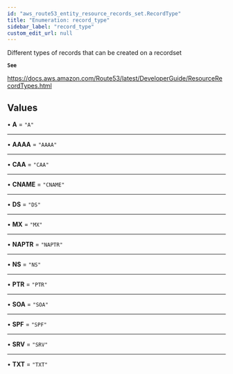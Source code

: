 ```yaml
---
id: "aws_route53_entity_resource_records_set.RecordType"
title: "Enumeration: record_type"
sidebar_label: "record_type"
custom_edit_url: null
---
```


Different types of records that can be created on a recordset

**`See`**

https://docs.aws.amazon.com/Route53/latest/DeveloperGuide/ResourceRecordTypes.html

## Values

• **A** = ``"A"``

___

• **AAAA** = ``"AAAA"``

___

• **CAA** = ``"CAA"``

___

• **CNAME** = ``"CNAME"``

___

• **DS** = ``"DS"``

___

• **MX** = ``"MX"``

___

• **NAPTR** = ``"NAPTR"``

___

• **NS** = ``"NS"``

___

• **PTR** = ``"PTR"``

___

• **SOA** = ``"SOA"``

___

• **SPF** = ``"SPF"``

___

• **SRV** = ``"SRV"``

___

• **TXT** = ``"TXT"``
